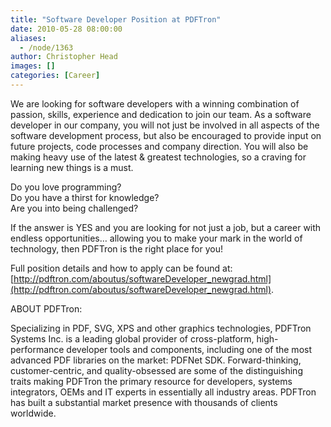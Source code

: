 ```yaml
---
title: "Software Developer Position at PDFTron"
date: 2010-05-28 08:00:00
aliases:
  - /node/1363
author: Christopher Head
images: []
categories: [Career]
---
```


We are looking for software developers with a winning combination of passion, skills, experience and dedication to join our team. As a software developer in our company, you will not just be involved in all aspects of the software development process, but also be encouraged to provide input on future projects, code processes and company direction. You will also be making heavy use of the latest & greatest technologies, so a craving for learning new things is a must.

Do you love programming? \
Do you have a thirst for knowledge? \
Are you into being challenged?

If the answer is YES and you are looking for not just a job, but a career with endless opportunities… allowing you to make your mark in the world of technology, then PDFTron is the right place for you!

Full position details and how to apply can be found at: [http://pdftron.com/aboutus/softwareDeveloper_newgrad.html](http://pdftron.com/aboutus/softwareDeveloper_newgrad.html).

ABOUT PDFTron:

Specializing in PDF, SVG, XPS and other graphics technologies, PDFTron Systems Inc. is a leading global provider of cross-platform, high-performance developer tools and components, including one of the most advanced PDF libraries on the market: PDFNet SDK. Forward-thinking, customer-centric, and quality-obsessed are some of the distinguishing traits making PDFTron the primary resource for developers, systems integrators, OEMs and IT experts in essentially all industry areas. PDFTron has built a substantial market presence with thousands of clients worldwide.
